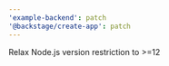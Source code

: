 ```yaml
---
'example-backend': patch
'@backstage/create-app': patch
---
```


Relax Node.js version restriction to >=12
